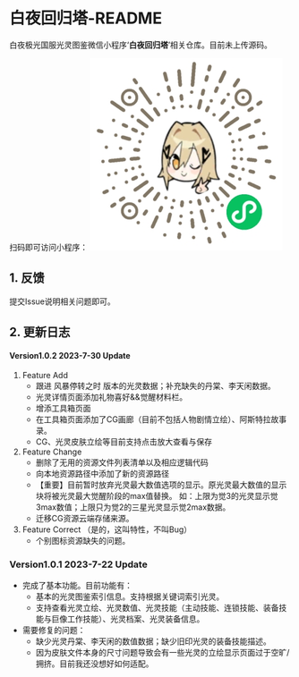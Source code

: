 # 白夜回归塔-README
白夜极光国服光灵图鉴微信小程序‘**白夜回归塔**’相关仓库。目前未上传源码。

扫码即可访问小程序：
![](./qrcode.jpg)

## 1. 反馈

提交Issue说明相关问题即可。

## 2. 更新日志

#### Version1.0.2 2023-7-30 Update

1. Feature Add
   - 跟进 风暴停转之时 版本的光灵数据；补充缺失的丹棠、李天闲数据。
   -  光灵详情页面添加礼物喜好&&觉醒材料栏。
   - 增添工具箱页面
   - 在工具箱页面添加了CG画廊（目前不包括人物剧情立绘）、阿斯特拉故事录。
   - CG、光灵皮肤立绘等目前支持点击放大查看与保存
2. Feature Change
   - 删除了无用的资源文件列表清单以及相应逻辑代码
   - 向本地资源路径中添加了新的资源路径
   - 【重要】目前暂时放弃光灵最大数值选项的显示。原光灵最大数值的显示块将被光灵最大觉醒阶段的max值替换。
     如：上限为觉3的光灵显示觉3max数值；上限只为觉2的三星光灵显示觉2max数据。
   - 迁移CG资源云端存储来源。
3. Feature Correct （是的，这叫特性，不叫Bug）
   - 个别图标资源缺失的问题。

### Version1.0.1 2023-7-22 Update

- 完成了基本功能。目前功能有：
  - 基本的光灵图鉴索引信息。支持根据关键词索引光灵。
  - 支持查看光灵立绘、光灵数值、光灵技能（主动技能、连锁技能、装备技能与巨像工作技能）、光灵档案、光灵装备信息。
- 需要修复的问题：
  - 缺少光灵丹棠、李天闲的数值数据；缺少旧印光灵的装备技能描述。
  - 因为皮肤文件本身的尺寸问题导致会有一些光灵的立绘显示页面过于空旷/拥挤。目前我还没想好如何适配。
  
  